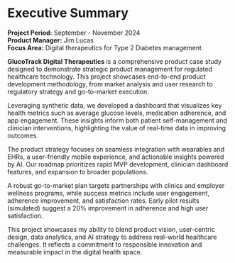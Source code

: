 # Executive Summary

**Project Period:** September - November 2024  
**Product Manager:** Jim Lucas  
**Focus Area:** Digital therapeutics for Type 2 Diabetes management

**GlucoTrack Digital Therapeutics** is a comprehensive product case study designed to demonstrate strategic product management for regulated healthcare technology. This project showcases end-to-end product development methodology, from market analysis and user research to regulatory strategy and go-to-market execution.

Leveraging synthetic data, we developed a dashboard that visualizes key health metrics such as average glucose levels, medication adherence, and app engagement. These insights inform both patient self-management and clinician interventions, highlighting the value of real-time data in improving outcomes.

The product strategy focuses on seamless integration with wearables and EHRs, a user-friendly mobile experience, and actionable insights powered by AI. Our roadmap prioritizes rapid MVP development, clinician dashboard features, and expansion to broader populations.

A robust go-to-market plan targets partnerships with clinics and employer wellness programs, while success metrics include user engagement, adherence improvement, and satisfaction rates. Early pilot results (simulated) suggest a 20% improvement in adherence and high user satisfaction.

This project showcases my ability to blend product vision, user-centric design, data analytics, and AI strategy to address real-world healthcare challenges. It reflects a commitment to responsible innovation and measurable impact in the digital health space. 